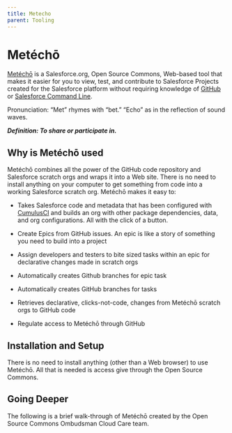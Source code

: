 ```yaml
---
title: Metecho
parent: Tooling
---
```


# Metéchō

[Metéchō](https://metecho.herokuapp.com/projects) is a Salesforce.org, Open Source Commons, Web-based tool that makes it easier for you to view, test, and contribute to Salesforce Projects created for the Salesforce platform without requiring knowledge  of [GitHub](https://lab.github.com/) or [Salesforce Command Line](https://developer.salesforce.com/tools/sfdxcli).

Pronunciation: “Met” rhymes with “bet.” “Echo” as in the reflection of sound waves.

***Definition: To share or participate in.***

##  Why is Metéchō used

Metéchō combines all the power of the GitHub code repository and Salesforce scratch orgs and wraps it into a Web site. There is no need to install anything on your computer to get something from code into a working Salesforce scratch org. Metéchō makes it easy to:

- Takes Salesforce code and metadata that has been configured with [CumulusCI](https://cumulusci.readthedocs.io/en/latest/intro.html) and builds an org with other package dependencies, data, and org configurations. All with the click of a button.

- Create Epics from GitHub issues. An epic is like a story of something you need to build into a project

- Assign developers and testers to bite sized tasks within an epic for declarative changes made in scratch orgs

- Automatically creates Github branches for epic task

- Automatically creates GitHub branches for tasks

- Retrieves declarative, clicks-not-code, changes from Metéchō scratch orgs to GitHub code

- Regulate access to Metéchō through GitHub

## Installation and Setup

There is no need to install anything (other than a Web browser) to use Metéchō. All that is needed is access give through the Open Source Commons.

## Going Deeper

The following is a brief walk-through of Metéchō created by the Open Source Commons Ombudsman Cloud Care team. 
